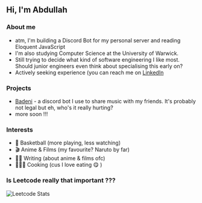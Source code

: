 ## Hi, I'm Abdullah


### About me

 - atm, I'm building a Discord Bot for my personal server and reading Eloquent JavaScript
 - I'm also studying Computer Science at the University of Warwick.
 - Still trying to decide what kind of software engineering I like most. Should junior engineers even think about specialising this early on?
 - Actively seeking experience (you can reach me on [LinkedIn](https://www.linkedin.com/in/a-ismail-olalere/)

### Projects
 - [Badeni](https://github.com/ismail-abdul/badeni) - a discord bot I use to share music with my friends. It's probably not legal but eh, who's it really hurting?
 - more soon !!!

### Interests

 - 🏀 Basketball (more playing, less watching) 
 - 🎬 Anime & Films (my favourite? Naruto by far) 
 - ✍🏿 Writing (about anime & films ofc) 
 - 👨🏿‍🍳 Cooking (cus I love eating 😋 )

### Is Leetcode really that important ???

![Leetcode Stats](https://leetcard.jacoblin.cool/abdullah_ismail?site=us)



<!--
**ismail-abdul/ismail-abdul** is a ✨ _special_ ✨ repository because its `README.md` (this file) appears on your GitHub profile.

Here are some ideas to get you started:

- 🔭 I’m currently working on ...
- 🌱 I’m currently learning ...
- 👯 I’m looking to collaborate on ...
- 🤔 I’m looking for help with ...
- 💬 Ask me about ...
- 📫 How to reach me: ...
- 😄 Pronouns: ...
- ⚡ Fun fact: ...
-->
